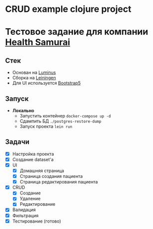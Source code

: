 # CRUD example clojure project

# Тестовое задание для компании [Health Samurai](https://www.health-samurai.io/)

## Стек
- Основан на [Luminus](https://luminusweb.com/)
- Сборка на [Leiningen](https://leiningen.org/)
- Для UI используется [Bootstrap5](https://getbootstrap.com/)

## Запуск
- **Локально**
  - Запустить контейнер `docker-compose up -d`
  - Сдампить БД `./postgres-restore-dump`
  - Запуск проекта `lein run`

## Задачи
- [x] Настройка проекта
- [x] Создание dataset'a
- [x] UI
    - [x] Домашняя страница
    - [x] Страница создания пациента
    - [x] Страница редактирования пациента
- [x] CRUD
    - [x] Создание
    - [x] Удаление
    - [x] Редактирование
- [x] Валидация
- [x] Фильтрация
- [x] Тестирование (готово) 
